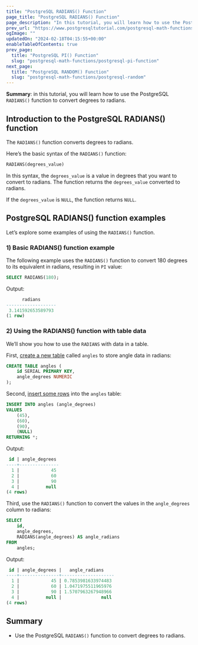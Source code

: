 ```yaml
---
title: "PostgreSQL RADIANS() Function"
page_title: "PostgreSQL RADIANS() Function"
page_description: "In this tutorial, you will learn how to use the PostgreSQL RADIANS() function to convert degrees to radians."
prev_url: "https://www.postgresqltutorial.com/postgresql-math-functions/postgresql-radians/"
ogImage: ""
updatedOn: "2024-02-18T04:15:55+00:00"
enableTableOfContents: true
prev_page: 
  title: "PostgreSQL PI() Function"
  slug: "postgresql-math-functions/postgresql-pi-function"
next_page: 
  title: "PostgreSQL RANDOM() Function"
  slug: "postgresql-math-functions/postgresql-random"
---
```





**Summary**: in this tutorial, you will learn how to use the PostgreSQL `RADIANS()` function to convert degrees to radians.


## Introduction to the PostgreSQL RADIANS() function

The `RADIANS()` function converts degrees to radians.

Here’s the basic syntax of the `RADIANS()` function:


```sql
RADIANS(degrees_value)
```
In this syntax, the `degrees_value` is a value in degrees that you want to convert to radians. The function returns the `degrees_value` converted to radians.

If the `degrees_value` is `NULL`, the function returns `NULL`.


## PostgreSQL RADIANS() function examples

Let’s explore some examples of using the `RADIANS()` function.


### 1\) Basic RADIANS() function example

The following example uses the `RADIANS()` function to convert 180 degrees to its equivalent in radians, resulting in `PI` value:


```sql
SELECT RADIANS(180);
```
Output:


```sql
      radians
-------------------
 3.141592653589793
(1 row)
```

### 2\) Using the RADIANS() function with table data

We’ll show you how to use the `RADIANS` with data in a table.

First, [create a new table](../postgresql-tutorial/postgresql-create-table) called `angles` to store angle data in radians:


```sql
CREATE TABLE angles (
    id SERIAL PRIMARY KEY,
    angle_degrees NUMERIC
);
```
Second, [insert some rows](../postgresql-tutorial/postgresql-insert-multiple-rows) into the `angles` table:


```sql
INSERT INTO angles (angle_degrees) 
VALUES
    (45),
    (60),
    (90),
    (NULL)
RETURNING *;
```
Output:


```sql
 id | angle_degrees
----+---------------
  1 |            45
  2 |            60
  3 |            90
  4 |          null
(4 rows)
```
Third, use the `RADIANS()` function to convert the values in the `angle_degrees` column to radians:


```sql
SELECT 
    id,
    angle_degrees,
    RADIANS(angle_degrees) AS angle_radians
FROM 
    angles;
```
Output:


```sql
 id | angle_degrees |   angle_radians
----+---------------+--------------------
  1 |            45 | 0.7853981633974483
  2 |            60 | 1.0471975511965976
  3 |            90 | 1.5707963267948966
  4 |          null |               null
(4 rows)
```

## Summary

* Use the PostgreSQL `RADIANS()` function to convert degrees to radians.

